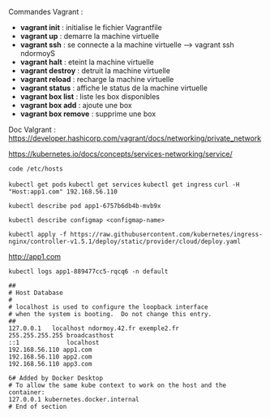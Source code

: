 
Commandes Vagrant :
- **vagrant init** : initialise le fichier Vagrantfile
- **vagrant up** : demarre la machine virtuelle
- **vagrant ssh** : se connecte a la machine virtuelle --> vagrant ssh ndormoyS
- **vagrant halt** : eteint la machine virtuelle
- **vagrant destroy** : detruit la machine virtuelle
- **vagrant reload** : recharge la machine virtuelle
- **vagrant status** : affiche le status de la machine virtuelle
- **vagrant box list** : liste les box disponibles
- **vagrant box add** : ajoute une box
- **vagrant box remove** : supprime une box

Doc Valgrant :
https://developer.hashicorp.com/vagrant/docs/networking/private_network

https://kubernetes.io/docs/concepts/services-networking/service/

```code /etc/hosts```

```kubectl get pods```
```kubectl get services```
```kubectl get ingress```
```curl -H "Host:app1.com" 192.168.56.110```

```kubectl describe pod app1-6757b6db4b-mvb9x```

```kubectl describe configmap <configmap-name>```

```kubectl apply -f https://raw.githubusercontent.com/kubernetes/ingress-nginx/controller-v1.5.1/deploy/static/provider/cloud/deploy.yaml```


http://app1.com

```kubectl logs app1-889477cc5-rqcq6 -n default```

```
##
# Host Database
#
# localhost is used to configure the loopback interface
# when the system is booting.  Do not change this entry.
##
127.0.0.1	localhost ndormoy.42.fr exemple2.fr
255.255.255.255	broadcasthost
::1             localhost
192.168.56.110 app1.com
192.168.56.110 app2.com
192.168.56.110 app3.com

6# Added by Docker Desktop
# To allow the same kube context to work on the host and the container:
127.0.0.1 kubernetes.docker.internal
# End of section

```